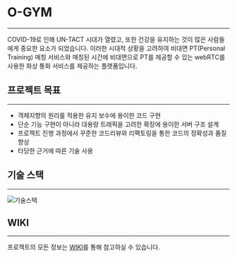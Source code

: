 # O-GYM

------

COVID-19로 인해 UN-TACT 시대가 열렸고, 또한 건강을 유지하는 것이 많은 사람들에게 중요한 요소가 되었습니다. 이러한 시대적 상황을 고려하여 비대면 PT(Personal Training) 매칭 서비스와 매칭된 시간에 비대면으로 PT를 제공할 수 있는 webRTC를 사용한 화상 통화 서비스를 제공하는 플랫폼입니다.



## 프로젝트 목표

------

- 객체지향의 원리를 적용한 유지 보수에 용이한 코드 구현
- 단순 기능 구현이 아니라 대용량 트래픽을 고려한 확장에 용이한 서버 구조 설계
- 프로젝트 진행 과정에서 꾸준한 코드리뷰와 리팩토링을 통한 코드의 정확성과 품질 향상
- 타당한 근거에 따른 기술 사용



## 기술 스택

------

![기술스택](/uploads/777ee54b4b58eb5e659bc9c026cd1284/기술스택.png)



## WIKI

------

프로젝트의 모든 정보는 [WIKI](https://lab.ssafy.com/s05-webmobile1-sub3/S05P13B305/-/wikis/Home)를 통해 참고하실 수 있습니다.

